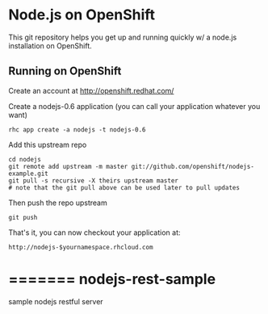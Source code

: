 Node.js on OpenShift
====================

This git repository helps you get up and running quickly w/ a node.js installation
on OpenShift. 
 
Running on OpenShift
----------------------------

Create an account at http://openshift.redhat.com/

Create a nodejs-0.6 application (you can call your application whatever you want)

    rhc app create -a nodejs -t nodejs-0.6

Add this upstream repo

    cd nodejs
    git remote add upstream -m master git://github.com/openshift/nodejs-example.git
    git pull -s recursive -X theirs upstream master
    # note that the git pull above can be used later to pull updates
Then push the repo upstream

    git push

That's it, you can now checkout your application at:

    http://nodejs-$yournamespace.rhcloud.com

=======
nodejs-rest-sample
==================

sample nodejs restful server
